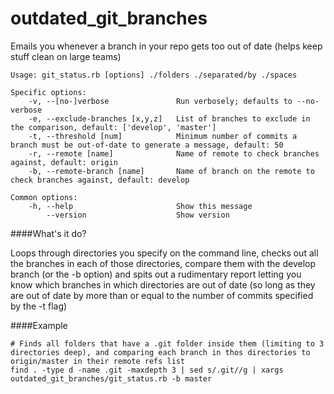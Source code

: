 outdated_git_branches
=====================

Emails you whenever a branch in your repo gets too out of date (helps keep stuff clean on large teams)

~~~
Usage: git_status.rb [options] ./folders ./separated/by ./spaces

Specific options:
    -v, --[no-]verbose               Run verbosely; defaults to --no-verbose
    -e, --exclude-branches [x,y,z]   List of branches to exclude in the comparison, default: ['develop', 'master']
    -t, --threshold [num]            Minimum number of commits a branch must be out-of-date to generate a message, default: 50
    -r, --remote [name]              Name of remote to check branches against, default: origin
    -b, --remote-branch [name]       Name of branch on the remote to check branches against, default: develop

Common options:
    -h, --help                       Show this message
        --version                    Show version
~~~

####What's it do?

Loops through directories you specify on the command line, checks out all the branches in each of those directories, compare them with the develop branch (or the -b option) and spits out a rudimentary report letting you know which branches in which directories are out of date (so long as they are out of date by more than or equal to the number of commits specified by the -t flag)

####Example
~~~
# Finds all folders that have a .git folder inside them (limiting to 3 directories deep), and comparing each branch in thos directories to origin/master in their remote refs list
find . -type d -name .git -maxdepth 3 | sed s/.git//g | xargs outdated_git_branches/git_status.rb -b master
~~~
